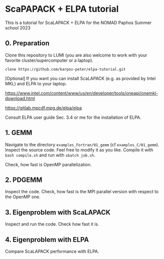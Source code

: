 # ScaPAPACK + ELPA tutorial
This is a tutorial for ScaLAPACK + ELPA for the NOMAD Paphos Summer school 2023

## 0. Preparation

Clone this repository to LUMI (you are also welcome to work with your favorite cluster/supercomputer or a laptop).
```
clone https://github.com/karpov-peter/elpa-tutorial.git
```

[Optional] If you want you can install ScaLAPACK (e.g. as provided by Intel MKL) and ELPA to your laptop.

https://www.intel.com/content/www/us/en/developer/tools/oneapi/onemkl-download.html

https://gitlab.mpcdf.mpg.de/elpa/elpa

Consult ELPA user guide Sec. 3.4 or me for the installation of ELPA.

## 1. GEMM

Navigate to the directory ```examples_Fortran/01_gemm``` (cf ```examples_C/01_gemm```). Inspect the source code. Feel free to modify it as you like. Compile it with `bash compile.sh` and run with `sbatch job.sh`.

Check, how fast is OpenMP parallelization.

## 2. PDGEMM

Inspect the code. Check, how fast is the MPI parallel version with respect to the OpenMP one.

## 3. Eigenproblem with ScaLAPACK

Inspect and run the code. Check how fast it is.

## 4. Eigenproblem with ELPA

Compare ScaLAPACK performance with ELPA.

